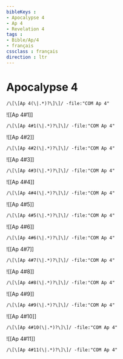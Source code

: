 ```yaml
---
bibleKeys : 
- Apocalypse 4
- Ap 4
- Revelation 4
tags : 
- Bible/Ap/4
- français
cssclass : français
direction : ltr
---
```


# Apocalypse 4

```query
/\[\[Ap 4(\|.*)?\]\]/ -file:"COM Ap 4"
```



![[Ap 4#1]]

```query
/\[\[Ap 4#1(\|.*)?\]\]/ -file:"COM Ap 4"
```

![[Ap 4#2]]

```query
/\[\[Ap 4#2(\|.*)?\]\]/ -file:"COM Ap 4"
```

![[Ap 4#3]]

```query
/\[\[Ap 4#3(\|.*)?\]\]/ -file:"COM Ap 4"
```

![[Ap 4#4]]

```query
/\[\[Ap 4#4(\|.*)?\]\]/ -file:"COM Ap 4"
```

![[Ap 4#5]]

```query
/\[\[Ap 4#5(\|.*)?\]\]/ -file:"COM Ap 4"
```

![[Ap 4#6]]

```query
/\[\[Ap 4#6(\|.*)?\]\]/ -file:"COM Ap 4"
```

![[Ap 4#7]]

```query
/\[\[Ap 4#7(\|.*)?\]\]/ -file:"COM Ap 4"
```

![[Ap 4#8]]

```query
/\[\[Ap 4#8(\|.*)?\]\]/ -file:"COM Ap 4"
```

![[Ap 4#9]]

```query
/\[\[Ap 4#9(\|.*)?\]\]/ -file:"COM Ap 4"
```

![[Ap 4#10]]

```query
/\[\[Ap 4#10(\|.*)?\]\]/ -file:"COM Ap 4"
```

![[Ap 4#11]]

```query
/\[\[Ap 4#11(\|.*)?\]\]/ -file:"COM Ap 4"
```

